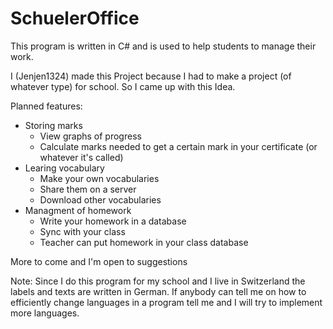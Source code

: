 SchuelerOffice
==============

This program is written in C# and is used to help students to manage their work.

I (Jenjen1324) made this Project because I had to make a project (of whatever type) for school. So I came up with this Idea.


Planned features:
  - Storing marks
    - View graphs of progress
    - Calculate marks needed to get a certain mark in your certificate (or whatever it's called)
  - Learing vocabulary
    - Make your own vocabularies
    - Share them on a server
    - Download other vocabularies
  - Managment of homework
    - Write your homework in a database
    - Sync with your class
    - Teacher can put homework in your class database

More to come and I'm open to suggestions



Note: Since I do this program for my school and I live in Switzerland the labels and texts are written in German.
If anybody can tell me on how to efficiently change languages in a program tell me and I will try to implement more languages.
